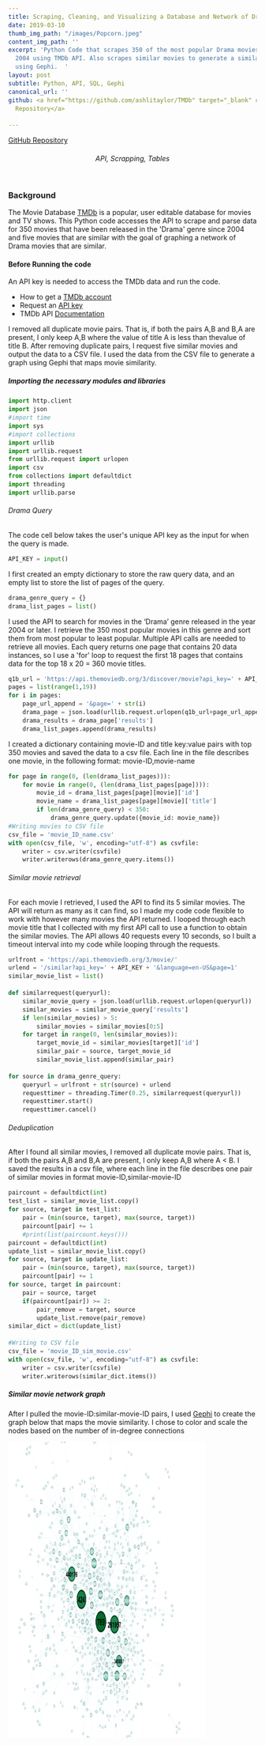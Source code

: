 ```yaml
---
title: Scraping, Cleaning, and Visualizing a Database and Network of Drama Movies
date: 2019-03-10
thumb_img_path: "/images/Popcorn.jpeg"
content_img_path: ''
excerpt: 'Python Code that scrapes 350 of the most popular Drama movies released since
  2004 using TMDb API. Also scrapes similar movies to generate a similarity network
  using Gephi.  '
layout: post
subtitle: Python, API, SQL, Gephi
canonical_url: ''
github: <a href="https://github.com/ashlitaylor/TMDb" target="_blank" class="btn btn-primary">GitHub
  Repository</a>

---
```

<a href="https://github.com/ashlitaylor/TMDb" target="_blank" class="btn btn-primary">GitHub Repository</a>

<header> 
    <h6 align="center">API, Scrapping, Tables</h6>
</header>

### Background
The Movie Database [TMDb](https://www.themoviedb.org/) is a popular, user editable database for movies and TV shows. This Python code accesses the API to scrape and parse data for 350 movies that have been released in the 'Drama' genre since 2004 and five movies that are similar with the goal of graphing a network of Drama movies that are similar. 

#### Before Running the code
An API key is needed to access the TMDb data and run the code.
* How to get a [TMDb account](https://www.themoviedb.org/account/signup)
* Request an [API key](https://docs.google.com/document/d/e/2PACX-1vQkWjHiLS1Xu2HZNQ7Egv08l_DdPnugoxUOZ0ugqBNHWY529xWB417QoSS0MbIih6PS9gu1Y1D-NFDT/pub)
* TMDb API [Documentation](https://developers.themoviedb.org/3/getting-started/introduction)

I removed all duplicate movie pairs. That is, if both the pairs A,B and B,A are present, I only keep A,B where the value of title A is less than thevalue of title B. After removing duplicate pairs, I request five similar movies and output the data to a CSV file. I used the data from the CSV file to generate a graph using Gephi that maps movie similarity.

##### Importing the necessary modules and libraries

```python
import http.client
import json
#import time
import sys
#import collections
import urllib
import urllib.request
from urllib.request import urlopen
import csv
from collections import defaultdict
import threading
import urllib.parse
```

###### Drama Query
The code cell below takes the user's unique API key as the input for when the query is made.


```python
API_KEY = input()
```

I first created an empty dictionary to store the raw query data, and an empty list to store the list of pages of the query. 


```python
drama_genre_query = {}
drama_list_pages = list()
```

I used the API to search for movies in the ‘Drama’ genre released in the year 2004 or later. I retrieve the 350 most popular movies in this genre and sort them from most popular to least popular. Multiple API calls are needed to retrieve all movies. Each query returns one page that contains 20 data instances, so I use a 'for' loop to request the first 18 pages that contains data for the top 18 x 20 = 360 movie titles. 


```python
q1b_url = 'https://api.themoviedb.org/3/discover/movie?api_key=' + API_KEY + '&language=en-US&sort_by=popularity.desc&include_adult=false&include_video=false&primary_release_date.gte=2004-01-01&with_genres=18'
pages = list(range(1,19))
for i in pages:
    page_url_append = '&page=' + str(i)
    drama_page = json.load(urllib.request.urlopen(q1b_url+page_url_append))
    drama_results = drama_page['results']
    drama_list_pages.append(drama_results)
```

I created a dictionary containing movie-ID and title key:value pairs with top 350 movies and saved the data to a csv file. Each line in the file describes one movie, in the following format: movie-ID,movie-name 


```python
for page in range(0, (len(drama_list_pages))):
    for movie in range(0, (len(drama_list_pages[page]))):
        movie_id = drama_list_pages[page][movie]['id']
        movie_name = drama_list_pages[page][movie]['title']
        if len(drama_genre_query) < 350:
            drama_genre_query.update({movie_id: movie_name})
#Writing movies to CSV file
csv_file = 'movie_ID_name.csv'
with open(csv_file, 'w', encoding="utf-8") as csvfile:
    writer = csv.writer(csvfile)    
    writer.writerows(drama_genre_query.items()) 
```

###### Similar movie retrieval
For each movie I retrieved, I used the API to find its 5 similar movies. The API will return as many as it can find, so I made my code code flexible to work with however many movies the API returned. I looped through each movie title that I collected with my first API call to use a function to obtain the similar movies. The API allows 40 requests every 10 seconds, so I built a timeout interval into my code while looping through the requests.


```python
urlfront = 'https://api.themoviedb.org/3/movie/'
urlend = '/similar?api_key=' + API_KEY + '&language=en-US&page=1'
similar_movie_list = list()

def similarrequest(queryurl):
    similar_movie_query = json.load(urllib.request.urlopen(queryurl))
    similar_movies = similar_movie_query['results']
    if len(similar_movies) > 5:
        similar_movies = similar_movies[0:5]
    for target in range(0, len(similar_movies)):
        target_movie_id = similar_movies[target]['id']
        similar_pair = source, target_movie_id
        similar_movie_list.append(similar_pair)    

for source in drama_genre_query:
    queryurl = urlfront + str(source) + urlend
    requesttimer = threading.Timer(0.25, similarrequest(queryurl))
    requesttimer.start()    
    requesttimer.cancel()
```

###### Deduplication
After I found all similar movies, I removed all duplicate movie pairs. That is, if both the pairs A,B and B,A are present, I only keep A,B where A < B. I saved the results in a csv file, where each line in the file describes one pair of similar movies in format movie-ID,similar-movie-ID


```python
paircount = defaultdict(int)
test_list = similar_movie_list.copy()
for source, target in test_list:
    pair = (min(source, target), max(source, target))
    paircount[pair] += 1
    #print(list(paircount.keys()))
paircount = defaultdict(int)
update_list = similar_movie_list.copy()
for source, target in update_list:
    pair = (min(source, target), max(source, target))
    paircount[pair] += 1
for source, target in paircount:
    pair = source, target
    if(paircount[pair]) >= 2:
        pair_remove = target, source
        update_list.remove(pair_remove)
similar_dict = dict(update_list)

#Writing to CSV file
csv_file = 'movie_ID_sim_movie.csv'
with open(csv_file, 'w', encoding="utf-8") as csvfile:
    writer = csv.writer(csvfile)
    writer.writerows(similar_dict.items())
```

##### Similar movie network graph

After I pulled the movie-ID:similar-movie-ID pairs, I used [Gephi](https://gephi.org/) to create the graph below that maps the movie similarity. I chose to color and scale the nodes based on the number of in-degree connections

<img src="/images/tmdb/graph.png" height="600" width="400">